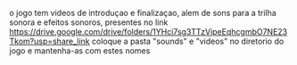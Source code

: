 o jogo tem videos de introduçao e finalizaçao, alem de sons para a trilha sonora e efeitos sonoros, presentes  no link https://drive.google.com/drive/folders/1YHci7sg3TTzVipeEqhcgmbO7NE23Tkom?usp=share_link
coloque a pasta "sounds" e "videos" no diretorio do jogo e mantenha-as com estes nomes
